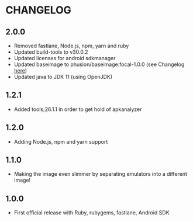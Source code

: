 # CHANGELOG

## 2.0.0

- Removed fastlane, Node.js, npm, yarn and ruby
- Updated build-tools to v30.0.2
- Updated licenses for android sdkmanager
- Updated baseimage to phusion/baseimage:focal-1.0.0 (see Changelog [here](https://github.com/phusion/baseimage-docker/releases/tag/focal-1.0.0))
- Updated java to JDK 11 (using OpenJDK) 

## 1.2.1

- Added tools;26.1.1 in order to get hold of apkanalyzer

## 1.2.0

- Adding Node.js, npm and yarn support

## 1.1.0

- Making the image even slimmer by separating emulators into a different image!

## 1.0.0

- First official release with Ruby, rubygems, fastlane, Android SDK
